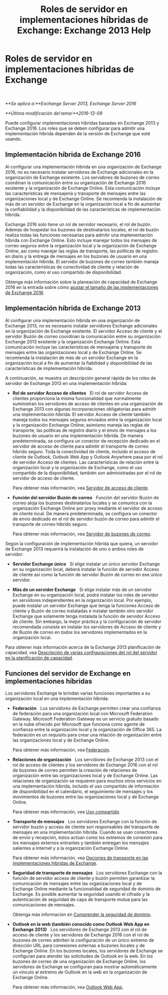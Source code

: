 ﻿---
title: 'Roles de servidor en implementaciones híbridas de Exchange: Exchange 2013 Help'
TOCTitle: Roles de servidor en implementaciones híbridas de Exchange
ms:assetid: 7a7eaf17-d2b0-4d62-90a2-45a0d2faca54
ms:mtpsurl: https://technet.microsoft.com/es-es/library/JJ659051(v=EXCHG.150)
ms:contentKeyID: 49895004
ms.date: 01/10/2018
mtps_version: v=EXCHG.150
ms.translationtype: HT
---

# Roles de servidor en implementaciones híbridas de Exchange

 

_**Se aplica a:**Exchange Server 2013, Exchange Server 2016_

_**Última modificación del tema:**2016-12-09_

Puede configurar implementaciones híbridas basadas en Exchange 2013 y Exchange 2016. Los roles que se deben configurar para admitir una implementación híbrida dependen de la versión de Exchange que esté usando.

## Implementación híbrida de Exchange 2016

Al configurar una implementación híbrida en una organización de Exchange 2016, no es necesario instalar servidores de Exchange adicionales en la organización de Exchange existente. Los servidores de buzones de correo coordinan la comunicación entre su organización de Exchange 2016 existente y la organización de Exchange Online. Esta comunicación incluye las características de mensajería y transporte de mensajes entre las organizaciones local y de Exchange Online. Se recomienda la instalación de más de un servidor de Exchange en la organización local a fin de aumentar la confiabilidad y la disponibilidad de las características de implementación híbrida.

Exchange 2016 solo tiene un rol de servidor necesario, el rol de buzón. Además de hospedar los buzones de destinatarios locales, el rol de buzón realiza todas las funciones necesarias para admitir una implementación híbrida con Exchange Online. Esto incluye manejar todos los mensajes de correo seguros entre la organización local y la organización de Exchange Online, así como manejar las reglas de transporte, las políticas de registro en diario y la entrega de mensajes en los buzones de usuario en una implementación híbrida. El servidor de buzones de correo también maneja todas las características de conectividad de cliente y relación de organización, como el uso compartido de disponibilidad.

Obtenga más información sobre la planeación de capacidad de Exchange 2016 en la entrada sobre cómo [ajustar el tamaño de las implementaciones de Exchange 2016](http://go.microsoft.com/fwlink/p/?linkid=301990).

## Implementación híbrida de Exchange 2013

Al configurar una implementación híbrida en una organización de Exchange 2013, no es necesario instalar servidores Exchange adicionales en la organización de Exchange existente. El servidor Acceso de cliente y el servidor Buzón de correo coordinan la comunicación entre su organización Exchange 2013 existente y la organización Exchange Online. Esta comunicación incluye las características de mensajería y transporte de mensajes entre las organizaciones local y de Exchange Online. Se recomienda la instalación de más de un servidor Exchange en la organización local a fin de aumentar la fiabilidad y disponibilidad de las características de implementación híbrida.

A continuación, se muestra un descripción general rápida de los roles de servidor de Exchange 2013 en una implementación híbrida:

  - **Rol de servidor Acceso de clientes**   El rol de servidor Acceso de clientes proporciona la misma funcionalidad que normalmente suministran los servidores de acceso de clientes en una organización de Exchange 2013 con algunas incorporaciones obligatorias para admitir una implementación híbrida. El servidor Acceso de cliente también maneja todos los mensajes seguros enviados entre la organización local y la organización Exchange Online; asimismo maneja las reglas de transporte, las políticas de registro diario y el envío de mensajes a los buzones de usuario en una implementación híbrida. De manera predeterminada, se configura un conector de recepción dedicado en el servidor de acceso de cliente para admitir el transporte de correo híbrido seguro. Toda la conectividad de cliente, incluido el acceso de cliente de Outlook, Outlook Web App y Outlook Anywhere pasa por el rol de servidor Acceso de clientes. Las características de relación entre la organización local y la organización de Exchange, como el uso compartido de la disponibilidad, también son administradas por el rol de servidor de acceso de cliente.
    
    Para obtener más información, vea [Servidor de acceso de cliente](https://technet.microsoft.com/es-es/library/dd298114\(v=exchg.150\)).

  - **Función del servidor Buzón de correo**   Función del servidor Buzón de correo aloja los buzones destinatarios locales y se comunica con la organización Exchange Online por proxy mediante el servidor de acceso de cliente local. De manera predeterminada, se configura un conector de envío dedicado en el rol de servidor buzón de correo para admitir el transporte de correo híbrido seguro.
    
    Para obtener más información, vea [Servidor de buzones de correo](https://technet.microsoft.com/es-es/library/jj150491\(v=exchg.150\)).

Según la configuración de implementación híbrida que quiera, un servidor de Exchange 2013 requerirá la instalación de uno o ambos roles de servidor:

  - **Servidor Exchange único**   Si elige instalar un único servidor Exchange en su organización local, deberá instalar la función de servidor Acceso de cliente así como la función de servidor Buzón de correo en ese único servidor.

  - **Más de un servidor Exchange**   Si elige instalar más de un servidor Exchange en su organización local, podrá instalar los roles de servidor en servidores independientes en la organización local. Por ejemplo, puede instalar un servidor Exchange que tenga la funciones Acceso de cliente y Buzón de correo instaladas e instalar también otro servidor Exchange que solamente tenga instalada la función de servidor Acceso de cliente. Sin embargo, la mejor práctica y la configuración de servidor recomendada consiste en instalar los servidores de Acceso de cliente y de Buzón de correo en *todos* los servidores implementados en la organización local.

Para obtener más información acerca de la Exchange 2013 planificación de capacidad, vea [Descripción de varias configuraciones del rol del servidor en la planificación de capacidad](http://go.microsoft.com/fwlink/?linkid=266576).

## Funciones del servidor de Exchange en implementaciones híbridas

Los servidores Exchange le brindan varias funciones importantes a su organización local en una implementación híbrida:

  - **Federación**   Los servidores de Exchange permiten crear una confianza de federación para una organización local con Microsoft Federation Gateway. Microsoft Federation Gateway es un servicio gratuito basado en la nube ofrecido por Microsoft que funciona como agente de confianza entre la organización local y la organización de Office 365. La federación es un requisito para crear una relación de organización entre las organizaciones local y de Exchange Online.
    
    Para obtener más información, vea [Federación](https://technet.microsoft.com/es-es/library/dd335047\(v=exchg.150\)).

  - **Relaciones de organización**   Los servidores de Exchange 2013 con el rol de acceso de clientes y los servidores de Exchange 2016 con el rol de buzones de correo permiten la creación de relaciones de organización entre las organizaciones local y de Exchange Online. Las relaciones de organización se requieren para muchos otros servicios en una implementación híbrida, incluido el uso compartido de información de disponibilidad en el calendario, el seguimiento de mensajes y los movimientos de buzones entre las organizaciones local y de Exchange Online.
    
    Para obtener más información, vea [Uso compartido](https://technet.microsoft.com/es-es/library/dd638083\(v=exchg.150\)).

  - **Transporte de mensajes**   Los servidores Exchange con la función de servidor buzón y acceso de cliente son responsables del transporte de mensajes en una implementación híbrida. Cuando se usan conectores de envío y recepción, éstos actúan como los extremos de conexión para los mensajes externos entrantes y también entregan los mensajes salientes a Internet y a la organización Exchange Online.
    
    Para obtener más información, vea [Opciones de transporte en las implementaciones híbridas de Exchange](transport-options-in-exchange-hybrid-deployments-exchange-2013-help.md).

  - **Seguridad de transporte de mensajes**   Los servidores Exchange con la función de servidor acceso de cliente y buzón permiten garantizar la comunicación de mensajes entre las organizaciones local y de Exchange Online mediante la funcionalidad de seguridad de dominio de Exchange. Es posible aumentar la seguridad usando el cifrado y la autenticación de seguridad de capa de transporte mutua para las comunicaciones de mensajes.
    
    Obtenga más información en [Comprender la seguridad de dominio](http://go.microsoft.com/fwlink/p/?linkid=266581).

  - **Outlook en la web (también conocido como Outlook Web App en Exchange 2013)**   Los servidores de Exchange 2013 con el rol de acceso de cliente y los servidores de Exchange 2016 con el rol de buzones de correo admiten la configuración de un único extremo de dirección URL para conexiones externas a buzones locales y de Exchange Online. En los buzones locales, los servidores de Exchange se configuran para atender las solicitudes de Outlook en la web. En los buzones de correo de una organización de Exchange Online, los servidores de Exchange se configuran para mostrar automáticamente un vínculo al extremo de Outlook en la web en la organización de Exchange Online.
    
    Para obtener más información, vea [Outlook Web App](https://technet.microsoft.com/es-es/library/jj657718\(v=exchg.150\)).


